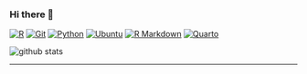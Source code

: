 ### Hi there 👋

<!--
## from https://github.com/enixam
**gaospecial/gaospecial** is a ✨ _special_ ✨ repository because its `README.md` (this file) appears on your GitHub profile.

Here are some ideas to get you started:

- 🔭 I’m currently working on ...
- 🌱 I’m currently learning ...
- 👯 I’m looking to collaborate on ...
- 🤔 I’m looking for help with ...
- 💬 Ask me about ...
- 📫 How to reach me: ...
- 😄 Pronouns: ...
- ⚡ Fun fact: ...
-->


[![R](https://img.shields.io/badge/-R-00599C?style=flat&logo=r&link=https://https://github.com/gaospecial)](https://github.com/gaospecial)
[![Git](https://img.shields.io/badge/-Git-black?style=flat&logo=git&link=https://github.com/gaospecial)](https://github.com/gaospecial) 
[![Python](https://img.shields.io/badge/-Python-3776AB?style=flat&logo=python&logoColor=white&link=https://github.com/gaospecial)](https://github.com/gaospecial)
[![Ubuntu](https://img.shields.io/badge/-Ubuntu-E95420?style=flat&logo=ubuntu&logoColor=white&link=https://github.com/gaospecial)](https://github.com/gaospecial)
[![R Markdown](https://img.shields.io/badge/-R%20Markdown-2C3E50?style=flat&logo=r&link=https://github.com/gaospecial)](https://github.com/gaospecial)
[![Quarto](https://img.shields.io/badge/-Quarto-33AADD?style=flat&logo=quarto&link=https://github.com/gaospecial)](https://github.com/gaospecial)

<!--
链接中背景通过六位颜色代码指定。
- **R Markdown** 使用深灰色背景 (`#2C3E50`) 和 R 的 logo。
-->

![github stats](https://github-readme-stats.vercel.app/api?username=gaospecial&show_icons=true&theme=blueberry)


---------------------------------------------------------------------------------------------------------------------------------------------------------------------------------

